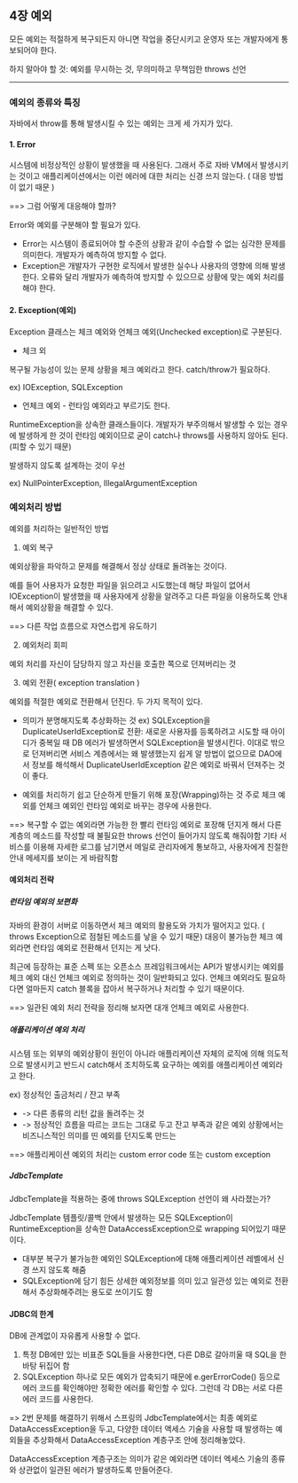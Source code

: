 ## 4장 예외

모든 예외는 적절하게 복구되든지 아니면 작업을 중단시키고 운영자 또는 개발자에게 통보되어야 한다.

하지 말아야 할 것: 예외를 무시하는 것, 무의미하고 무책임한 throws 선언

---

### 예외의 종류와 특징

자바에서 throw를 통해 발생시킬 수 있는 예외는 크게 세 가지가 있다. 

#### 1. Error
시스템에 비정상적인 상황이 발생했을 때 사용된다. 그래서 주로 자바 VM에서 발생시키는 것이고 애플리케이션에서는 이런 에러에 대한 처리는 신경 쓰지 않는다. ( 대응 방법이 없기 때문 )

==> 그럼 어떻게 대응해야 할까?

Error와 예외를 구분해야 할 필요가 있다. 

* Error는 시스템이 종료되어야 할 수준의 상황과 같이 수습할 수 없는 심각한 문제를 의미한다. 개발자가 예측하여 방지할 수 없다. 
* Exception은 개발자가 구현한 로직에서 발생한 실수나 사용자의 영향에 의해 발생한다. 오류와 달리 개발자가 예측하여 방지할 수 있으므로 상황에 맞는 예외 처리를 해야 한다.

#### 2. Exception(예외)

Exception 클래스는 체크 예외와 언체크 예외(Unchecked exception)로 구분된다. 

* 체크 외

복구될 가능성이 있는 문제 상황을 체크 예외라고 한다. catch/throw가 필요하다.

ex) IOException, SQLException

* 언체크 예외 - 런타임 예외라고 부르기도 한다.

RuntimeException을 상속한 클래스들이다. 개발자가 부주의해서 발생할 수 있는 경우에 발생하게 한 것이 런타임 예외이므로 굳이 catch나 throws를 사용하지 않아도 된다. (피할 수 있기 때문)

발생하지 않도록 설계하는 것이 우선

ex) NullPointerException, IllegalArgumentException

### 예외처리 방법

예외를 처리하는 일반적인 방법

1. 예외 복구

예외상황을 파악하고 문제를 해결해서 정상 상태로 돌려놓는 것이다.

예를 들어 사용자가 요청한 파일을 읽으려고 시도했는데 해당 파일이 없어서 IOException이 발생했을 때 사용자에게 상황을 알려주고 다른 파일을 이용하도록 안내해서 예외상황을 해결할 수 있다.

==> 다른 작업 흐름으로 자연스럽게 유도하기

2. 예외처리 회피

 예외 처리를 자신이 담당하지 않고 자신을 호출한 쪽으로 던져버리는 것
 
 3. 예외 전환( exception translation )

예외를 적절한 예외로 전환해서 던진다. 두 가지 목적이 있다.

* 의미가 분명해지도록 추상화하는 것
ex) SQLException을 DuplicateUserIdException로 전환: 새로운 사용자를 등록하려고 시도할 때 아이디가 중복일 때 DB 에러가 발생하면서 SQLException을 발생시킨다. 이대로 밖으로 던져버리면 서비스 계층에서는 왜 발생했는지 쉽게 알 방법이 없으므로 DAO에서 정보를 해석해서 DuplicateUserIdException 같은 예외로 바꿔서 던져주는 것이 좋다.

* 예외를 처리하기 쉽고 단순하게 만들기 위해 포장(Wrapping)하는 것
주로 체크 예외를 언체크 예외인 런타임 예외로 바꾸는 경우에 사용한다. 

==> 복구할 수 없는 예외라면 가능한 한 빨리 런타임 예외로 포장해 던지게 해서 다른 계층의 메소드를 작성할 때 불필요한 throws 선언이 들어가지 않도록 해줘야함 
기타 서비스를 이용해 자세한 로그를 남기면서 메일로 관리자에게 통보하고, 사용자에게 친절한 안내 메세지를 보이는 게 바람직함

#### 예외처리 전략

##### 런타임 예외의 보편화

자바의 환경이 서버로 이동하면서 체크 예외의 활용도와 가치가 떨어지고 있다. ( throws Exception으로 점철된 메소드를 낳을 수 있기 때문)
대응이 불가능한 체크 예외라면 런타임 예외로 전환해서 던지는 게 낫다.

최근에 등장하는 표준 스펙 또는 오픈소스 프레임워크에서는 API가 발생시키는 예외를 체크 예외 대신 언체크 예외로 정의하는 것이 일반화되고 있다. 
언체크 예외라도 필요하다면 얼마든지 catch 블록을 잡아서 복구하거나 처리할 수 있기 때문이다.

==> 일관된 예외 처리 전략을 정리해 보자면 대개 언체크 예외로 사용한다.


##### 애플리케이션 예외 처리

시스템 또는 외부의 예외상황이 원인이 아니라 애플리케이션 자체의 로직에 의해 의도적으로 발생시키고 반드시 catch해서 조치하도록 요구하는 예외를 애플리케이션 예외라고 한다. 

ex) 정상적인 출금처리 / 잔고 부족 
* -> 다른 종류의 리턴 값을 돌려주는 것
* -> 정상적인 흐름을 따르는 코드는 그대로 두고 잔고 부족과 같은 예외 상황에서는 비즈니스적인 의미를 띤 예외를 던지도록 만드는  

==> 애플리케이션 예외의 처리는 custom error code 또는 custom exception

##### JdbcTemplate 

JdbcTemplate을 적용하는 중에 throws SQLException 선언이 왜 사라졌는가?

JdbcTemplate 템플릿/콜백 안에서 발생하는 모든 SQLException이 RuntimeException을 상속한 DataAccessException으로 wrapping 되어있기 때문이다.
* 대부분 복구가 불가능한 예외인 SQLException에 대해 애플리케이션 레벨에서 신경 쓰지 않도록 해줌
* SQLException에 담기 힘든 상세한 예외정보를 의미 있고 일관성 있는 예외로 전환해서 추상화해주려는 용도로 쓰이기도 함

#### JDBC의 한계

DB에 관계없이 자유롭게 사용할 수 없다. 

1. 특정 DB에만 있는 비표준 SQL들을 사용한다면, 다른 DB로 갈아끼울 때 SQL을 한바탕 뒤집어 함
2. SQLException 하나로 모든 예외가 압축되기 때문에 e.gerErrorCode() 등으로 에러 코드를 확인해야만 정확한 에러를 확인할 수 있다. 그런데 각 DB는 서로 다른 에러 코드를 사용한다.

=> 2번 문제를 해결하기 위해서 스프링의 JdbcTemplate에서는 최종 예외로 DataAccessException을 두고, 다양한 데이터 액세스 기술을 사용할 때 발생하는 예외들을 추상화해서 DataAccessException 계층구조 안에 정리해놓았다.


DataAccessException 계층구조는 의미가 같은 예외라면 데이터 엑세스 기술의 종류와 상관없이 일관된 에러가 발생하도록 만들어준다.

